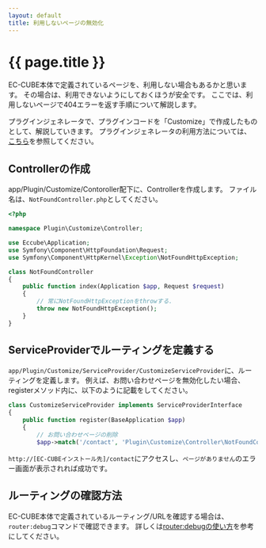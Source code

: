 ```yaml
---
layout: default
title: 利用しないページの無効化
---
```


# {{ page.title }}

EC-CUBE本体で定義されているページを、利用しない場合もあるかと思います。
その場合は、利用できないようにしておくほうが安全です。
ここでは、利用しないページで404エラーを返す手順について解説します。

プラグインジェネレータで、プラグインコードを「Customize」で作成したものとして、解説していきます。
プラグインジェネレータの利用方法については、[こちら](plugin-generate)を参照してください。

## Controllerの作成

app/Plugin/Customize/Contoroller配下に、Controllerを作成します。
ファイル名は、`NotFoundController.php`としてください。

```php
<?php

namespace Plugin\Customize\Controller;

use Eccube\Application;
use Symfony\Component\HttpFoundation\Request;
use Symfony\Component\HttpKernel\Exception\NotFoundHttpException;

class NotFoundController
{
    public function index(Application $app, Request $request)
    {
        // 常にNotFoundHttpExceptionをthrowする.
        throw new NotFoundHttpException();
    }
}
```

## ServiceProviderでルーティングを定義する

`app/Plugin/Customize/ServiceProvider/CustomizeServiceProvider`に、ルーティングを定義します。
例えば、お問い合わせページを無効化したい場合、registerメソッド内に、以下のように記載をしてください。

```php
class CustomizeServiceProvider implements ServiceProviderInterface
{
    public function register(BaseApplication $app)
    {
        // お問い合わせページの削除
        $app->match('/contact', 'Plugin\Customize\Controller\NotFoundController::index')->bind('contact');
```

`http://[EC-CUBEインストール先]/contact`にアクセスし、`ページがありません`のエラー画面が表示されれば成功です。

## ルーティングの確認方法

EC-CUBE本体で定義されているルーティング/URLを確認する場合は、`router:debug`コマンドで確認できます。
詳しくは[router:debugの使い方](/tips.html#link12)を参考にしてください。
